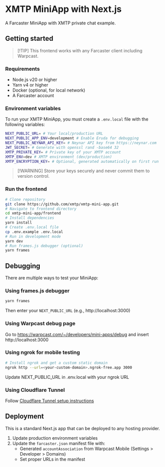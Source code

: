 # XMTP MiniApp with Next.js

A Farcaster MiniApp with XMTP private chat example.

## Getting started

> [!TIP] This frontend works with any Farcaster client including Warpcast.

### Requirements

- Node.js v20 or higher
- Yarn v4 or higher
- Docker (optional, for local network)
- A Farcaster account

### Environment variables

To run your XMTP MiniApp, you must create a `.env.local` file with the following
variables:

```bash
NEXT_PUBLIC_URL= # Your local/production URL
NEXT_PUBLIC_APP_ENV=development # Enable Eruda for debugging
NEXT_PUBLIC_NEYNAR_API_KEY= # Neynar API key from https://neynar.com
JWT_SECRET= # Generate with openssl rand -base64 32
XMTP_PRIVATE_KEY= # Private key of your XMTP account
XMTP_ENV=dev # XMTP environment (dev/production)
XMTP_ENCRYPTION_KEY= # Optional, generated automatically on first run
```

> [!WARNING] Store your keys securely and never commit them to version control.

### Run the frontend

```bash
# Clone repository
git clone https://github.com/xmtp/xmtp-mini-app.git
# Navigate to frontend directory
cd xmtp-mini-app/frontend
# Install dependencies
yarn install
# Create .env.local file
cp .env.example .env.local
# Run in development mode
yarn dev
# Run frames.js debugger (optional)
yarn frames
```

## Debugging

There are multiple ways to test your MiniApp:

### Using frames.js debugger

```bash
yarn frames
```

Then enter your `NEXT_PUBLIC_URL` (e.g., http://localhost:3000)

### Using Warpcast debug page

Go to https://warpcast.com/~/developers/mini-apps/debug and insert
http://localhost:3000

### Using ngrok for mobile testing

```bash
# Install ngrok and get a custom static domain
ngrok http --url=<your-custom-domain>.ngrok-free.app 3000
```

Update NEXT_PUBLIC_URL in .env.local with your ngrok URL

### Using Cloudflare Tunnel

Follow
[Cloudflare Tunnel setup instructions](https://developers.cloudflare.com/cloudflare-one/connections/connect-networks/do-more-with-tunnels/local-management/create-local-tunnel/)

## Deployment

This is a standard Next.js app that can be deployed to any hosting provider.

1. Update production environment variables
2. Update the `farcaster.json` manifest file with:
   - Generated `accountAssociation` from Warpcast Mobile (Settings > Developer >
     Domains)
   - Set proper URLs in the manifest
